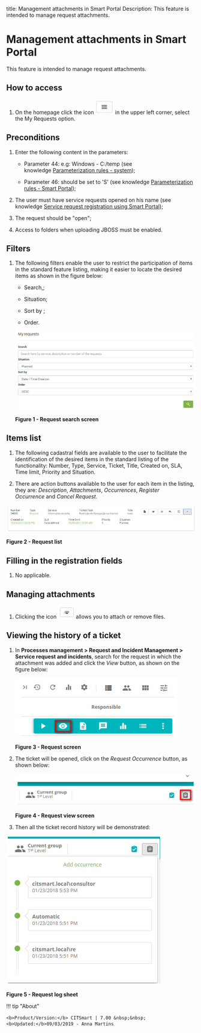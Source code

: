 title: Management attachments in Smart Portal
Description: This feature is intended to manage request attachments.

# Management attachments in Smart Portal

This feature is intended to manage request attachments.

How to access
-------------

1.  On the homepage click the icon ![figure](images/simb-meno.white.jpg) in the upper left corner, select the My
    Requests option.

Preconditions
-------------

1.  Enter the following content in the parameters:

    - Parameter 44: e.g: Windows - C:/temp (see knowledge [Parameterization rules - system][1]);

    -   Parameter 46: should be set to 'S' (see knowledge [Parameterization rules - Smart Portal][2]);

2.  The user must have service requests opened on his name (see
    knowledge [Service request registration using Smart Portal][3]);

3.  The request should be "open";

4.  Access to folders when uploading JBOSS must be enabled.

Filters
-------

1.  The following filters enable the user to restrict the participation of items
    in the standard feature listing, making it easier to locate the desired
    items as shown in the figure below:

    - Search,;

    - Situation;

    - Sort by ;

    - Order.

    ![figure](images/anexos.img1.jpg)

    **Figure 1 - Request search screen**

Items list
----------

1.  The following cadastral fields are available to the user to facilitate the
    identification of the desired items in the standard listing of the
    functionality: Number, Type, Service, Ticket, Title, Created on, SLA, Time
    limit, Priority and Situation.

2.  There are action buttons available to the user for each item in the listing,
    they are: *Description*, *Attachments*, *Occurrences*, *Register
    Occurrence* and *Cancel Request*.

![figure](images/anexos.img2.jpg)

**Figure 2 - Request list**

Filling in the registration fields
----------------------------------

1.  No applicable.

Managing attachments
--------------------

1.  Clicking the icon ![figure](images/simb-clips.jpg) allows you to attach or remove files.

Viewing the history of a ticket
-------------------------------

1.  In **Processes management > Request and Incident Management > Service
    request and incidents**, search for the request in which the attachment was
    added and click the *View* button, as shown on the figure below:

    ![figure](images/anexos.img3.jpg)
   
    **Figure 3 - Request screen**

2.  The ticket will be opened, click on the *Request Occurrence* button, as
    shown below:

    ![figure](images/anexos.img4.jpg)
   
    **Figure 4 - Request view screen**

3.  Then all the ticket record history will be demonstrated:

![figure](images/anexos.img5.jpg)

**Figure 5 - Request log sheet**

    
!!! tip "About"

    <b>Product/Version:</b> CITSmart | 7.00 &nbsp;&nbsp;
    <b>Updated:</b>09/03/2019 - Anna Martins
   
    
[1]:/en-us/citsmart-platform-7/plataform-administration/parameters-list/parametrization-system.html
[2]:/en-us/citsmart-platform-7/plataform-administration/parameters-list/parametrization-smart-portal.html
[3]:/en-us/citsmart-platform-7/processes/portfolio-and-catalog/smart-portal/service-request.html
